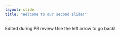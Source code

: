 ```yaml
---
layout: slide
title: "Welcome to our second slide!"
---
```

Edited during PR review
Use the left arrow to go back!
